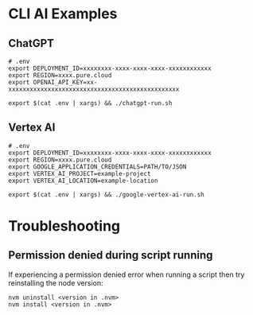 # CLI AI Examples

## ChatGPT

```shell
# .env
export DEPLOYMENT_ID=xxxxxxxx-xxxx-xxxx-xxxx-xxxxxxxxxxxx
export REGION=xxxx.pure.cloud
export OPENAI_API_KEY=xx-xxxxxxxxxxxxxxxxxxxxxxxxxxxxxxxxxxxxxxxxxxxxxxxx
```

```shell
export $(cat .env | xargs) && ./chatgpt-run.sh
```

## Vertex AI

```shell
# .env
export DEPLOYMENT_ID=xxxxxxxx-xxxx-xxxx-xxxx-xxxxxxxxxxxx
export REGION=xxxx.pure.cloud
export GOOGLE_APPLICATION_CREDENTIALS=PATH/TO/JSON
export VERTEX_AI_PROJECT=example-project
export VERTEX_AI_LOCATION=example-location
```

```shell
export $(cat .env | xargs) && ./google-vertex-ai-run.sh
```

# Troubleshooting

## Permission denied during script running

If experiencing a permission denied error when running a script then try reinstalling the node version:

```shell
nvm uninstall <version in .nvm>
nvm install <version in .nvm>
```
